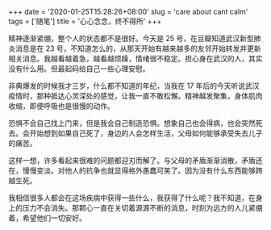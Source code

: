 +++
date = '2020-01-25T15:28:26+08:00'
slug = 'care about cant calm'
tags = ['随笔']
title = '心心念念，终不得所'
+++

精神逐渐紧绷，整个人的状态都不是很好。今天是 25 号，在豆瓣知道武汉新型肺炎消息是在 23 号，不知道怎么的，从那天开始有越来越多的友邻开始转发并更新相关消息。我越看越着急，越看越烦躁，情绪很不稳定。担心身在武汉的人，其实没有什么用。但最起码给自己一些心理安慰。

非典爆发的时候我才三岁，什么都不知道的年纪，当我在 17 年后的今天听说武汉疫情时，那种抵达心灵深处的感觉，让我一直不敢松懈。精神越发聚集，身体肌肉收缩，即便呼吸也是很慢的动作。

恐惧不会自己找上门来，但是我会自己制造恐惧。想象自己也会得病，也会突然死去。会开始想到如果自己死了，身边的人会怎样生活，父母如何能够承受失去儿子的痛苦。

这样一想，许多看起来很难的问题都迎刃而解了。与父母的矛盾渐渐消散，矛盾还在，慢慢变淡。对他人的抗争也就显得格外愚蠢可笑了。因为没有什么东西能够跨越生死。

我相信很多人都会在这场疾病中获得一些什么，我获得了什么呢？我不知道，在身上的压力不会消失。那颗心一直在关切着源源不断的消息，时刻为远方的人儿紧绷着，希望他们一切安好。
